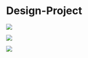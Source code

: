 # Design-Project
![](http://i.imgur.com/wsNnCMm.jpg)

![](http://i.imgur.com/5etJgB6.jpg)

![](http://i.imgur.com/thsNrkj.jpg)